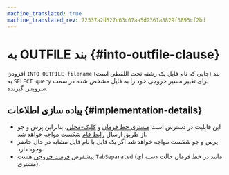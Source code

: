 ```yaml
---
machine_translated: true
machine_translated_rev: 72537a2d527c63c07aa5d2361a8829f3895cf2bd
---
```


# به OUTFILE بند {#into-outfile-clause}

افزودن `INTO OUTFILE filename` بند (جایی که نام فایل یک رشته تحت اللفظی است) به `SELECT query` برای تغییر مسیر خروجی خود را به فایل مشخص شده در سمت سرویس گیرنده.

## پیاده سازی اطلاعات {#implementation-details}

-   این قابلیت در دسترس است [مشتری خط فرمان](../../../interfaces/cli.md) و [کلیک-محلی](../../../operations/utilities/clickhouse-local.md). بنابراین پرس و جو از طریق ارسال [رابط قام](../../../interfaces/http.md) شکست مواجه خواهد شد.
-   پرس و جو شکست مواجه خواهد شد اگر یک فایل با نام فایل مشابه در حال حاضر وجود دارد.
-   پیشفرض [فرمت خروجی](../../../interfaces/formats.md) هست `TabSeparated` (مانند در خط فرمان حالت دسته ای مشتری).
